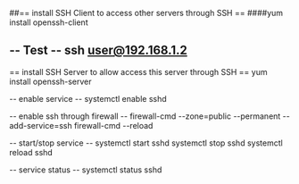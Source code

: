 ##== install SSH Client to access other servers through SSH ==
####yum install openssh-client

-- Test --
ssh user@192.168.1.2
----------------------------------------------------------------


== install SSH Server to allow access this server through SSH ==
yum install openssh-server

-- enable service --
systemctl enable sshd

-- enable ssh through firewall --
firewall-cmd --zone=public --permanent --add-service=ssh
firewall-cmd --reload

-- start/stop service --
systemctl start sshd
systemctl stop sshd
systemctl reload sshd

-- service status --
systemctl status sshd

